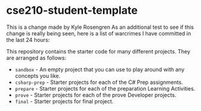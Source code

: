 # cse210-student-template
This is a change made by Kyle Rosengren
As an additional test to see if this change is really being seen, here is a list of warcrimes I have committed in the last 24 hours:





This repository contains the starter code for many different projects. They are arranged as follows:

* `sandbox` - An empty project that you can use to play around with any concepts you like.
* `csharp-prep` - Starter projects for each of the C# Prep assignments.
* `prepare` - Starter projects for each of the preparation Learning Activities.
* `prove` - Starter projects for each of the prove Developer projects.
* `final` - Starter projects for final project.
